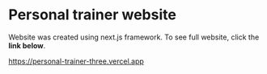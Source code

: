 # Personal trainer website

Website was created using next.js framework.
To see full website, click the **link below**.

https://personal-trainer-three.vercel.app
